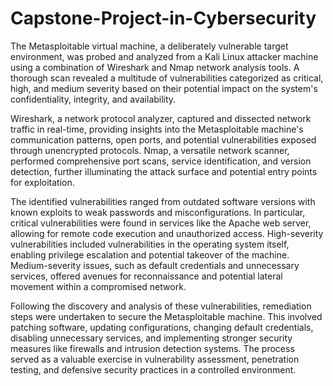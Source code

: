 # Capstone-Project-in-Cybersecurity
The Metasploitable virtual machine, a deliberately vulnerable target environment, was probed and analyzed from a Kali Linux attacker machine using a combination of Wireshark and Nmap network analysis tools. A thorough scan revealed a multitude of vulnerabilities categorized as critical, high, and medium severity based on their potential impact on the system's confidentiality, integrity, and availability.

Wireshark, a network protocol analyzer, captured and dissected network traffic in real-time, providing insights into the Metasploitable machine's communication patterns, open ports, and potential vulnerabilities exposed through unencrypted protocols. Nmap, a versatile network scanner, performed comprehensive port scans, service identification, and version detection, further illuminating the attack surface and potential entry points for exploitation.

The identified vulnerabilities ranged from outdated software versions with known exploits to weak passwords and misconfigurations. In particular, critical vulnerabilities were found in services like the Apache web server, allowing for remote code execution and unauthorized access. High-severity vulnerabilities included vulnerabilities in the operating system itself, enabling privilege escalation and potential takeover of the machine. Medium-severity issues, such as default credentials and unnecessary services, offered avenues for reconnaissance and potential lateral movement within a compromised network.

Following the discovery and analysis of these vulnerabilities, remediation steps were undertaken to secure the Metasploitable machine. This involved patching software, updating configurations, changing default credentials, disabling unnecessary services, and implementing stronger security measures like firewalls and intrusion detection systems. The process served as a valuable exercise in vulnerability assessment, penetration testing, and defensive security practices in a controlled environment.
